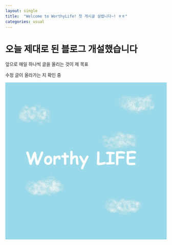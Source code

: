 ```yaml
---
layout: single
title:  "Welcome to WorthyLife! 첫 게시글 설렙니다~! ㅎㅎ"
categories: usual
---
```


# 오늘 제대로 된 블로그 개설했습니다

앞으로 매일 하나씩 글을 올리는 것이 제 목표

수정 글이 올라가는 지 확인 중

![worthylife](../images/2021-12-16-first/worthylife.jpg)

